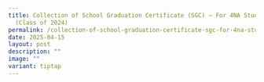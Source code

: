 ```yaml
---
title: Collection of School Graduation Certificate (SGC) – For 4NA Students
  (Class of 2024)
permalink: /collection-of-school-graduation-certificate-sgc-for-4na-students-class-of-2024/
date: 2025-04-15
layout: post
description: ""
image: ""
variant: tiptap
---
```

